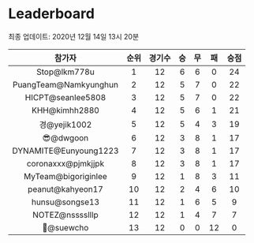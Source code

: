 # Leaderboard
최종 업데이트: 2020년 12월 14일 13시 20분




| 참가자 | 순위 | 경기수 | 승 | 무 | 패 | 승점 |
|:---:|:---:|:---:|:---:|:---:|:---:|:---:|
| Stop@lkm778u | 1 | 12 | 6 | 6 | 0 | 24 |
| PuangTeam@Namkyunghun | 2 | 12 | 5 | 7 | 0 | 22 |
| HICPT@seanlee5808 | 3 | 12 | 5 | 7 | 0 | 22 |
| KHH@kimhh2880 | 4 | 12 | 5 | 6 | 1 | 21 |
| 경@yejik1002 | 5 | 12 | 5 | 4 | 3 | 19 |
| 😎@dwgoon | 6 | 12 | 3 | 8 | 1 | 17 |
| DYNAMITE@Eunyoung1223 | 7 | 12 | 3 | 8 | 1 | 17 |
| coronaxxx@pjmkjjpk | 8 | 12 | 3 | 8 | 1 | 17 |
| MyTeam@bigoriginlee | 9 | 12 | 1 | 8 | 3 | 11 |
| peanut@kahyeon17 | 10 | 12 | 2 | 4 | 6 | 10 |
| hunsu@songse13 | 11 | 12 | 1 | 6 | 5 | 9 |
| NOTEZ@nsssslllp | 12 | 12 | 1 | 4 | 7 | 7 |
| 🦷@suewcho | 13 | 12 | 0 | 0 | 12 | 0 |